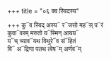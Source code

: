 +++
title = "०६ क्व स्विदस्य"

+++
कु᳓व स्विद् अस्य᳓ र᳓जसो मह᳓स् प᳓रं  
कुवा᳓वरम् मरुतो य᳓स्मिन् आयय᳓  
य᳓च् च्याव᳓यथ विथुरे᳓व सं᳓हितं  
वि᳓ अ᳓द्रिणा पतथ त्वेष᳓म् अर्णव᳓म्